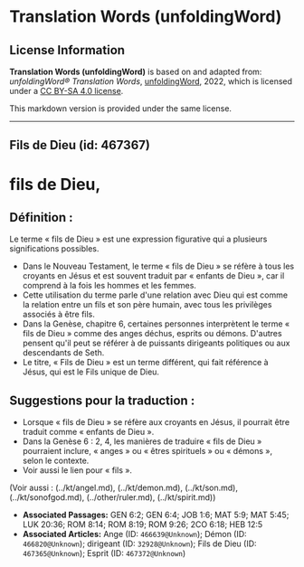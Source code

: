 # Translation Words (unfoldingWord)

## License Information

**Translation Words (unfoldingWord)** is based on and adapted from: _unfoldingWord® Translation Words_, [unfoldingWord](https://unfoldingword.org/utw), 2022, which is licensed under a [CC BY-SA 4.0 license](https://creativecommons.org/licenses/by-sa/4.0/legalcode.en).

This markdown version is provided under the same license.



--------------------------------

## Fils de Dieu (id: 467367)

fils de Dieu,
=============

Définition :
------------

Le terme « fils de Dieu » est une expression figurative qui a plusieurs significations possibles.

* Dans le Nouveau Testament, le terme « fils de Dieu » se réfère à tous les croyants en Jésus et est souvent traduit par « enfants de Dieu », car il comprend à la fois les hommes et les femmes.
* Cette utilisation du terme parle d'une relation avec Dieu qui est comme la relation entre un fils et son père humain, avec tous les privilèges associés à être fils.
* Dans la Genèse, chapitre 6, certaines personnes interprètent le terme « fils de Dieu » comme des anges déchus, esprits ou démons. D'autres pensent qu'il peut se référer à de puissants dirigeants politiques ou aux descendants de Seth.
* Le titre, « Fils de Dieu » est un terme différent, qui fait référence à Jésus, qui est le Fils unique de Dieu.

Suggestions pour la traduction :
--------------------------------

* Lorsque « fils de Dieu » se réfère aux croyants en Jésus, il pourrait être traduit comme « enfants de Dieu ».
* Dans la Genèse 6 : 2, 4, les manières de traduire « fils de Dieu » pourraient inclure, « anges » ou « êtres spirituels » ou « démons », selon le contexte.
* Voir aussi le lien pour « fils ».

(Voir aussi : (../kt/angel.md), (../kt/demon.md), (../kt/son.md), (../kt/sonofgod.md), (../other/ruler.md), (../kt/spirit.md))

* **Associated Passages:** GEN 6:2; GEN 6:4; JOB 1:6; MAT 5:9; MAT 5:45; LUK 20:36; ROM 8:14; ROM 8:19; ROM 9:26; 2CO 6:18; HEB 12:5
* **Associated Articles:** Ange (ID: `466639@Unknown`); Démon (ID: `466820@Unknown`); dirigeant (ID: `32928@Unknown`); Fils de Dieu (ID: `467365@Unknown`); Esprit (ID: `467372@Unknown`)

